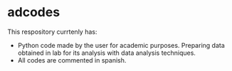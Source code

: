 # adcodes
This respository currtenly has:
- Python code made by the user for academic purposes. Preparing data obtained in lab for its analysis with data analysis techniques.
- All codes are commented in spanish.
